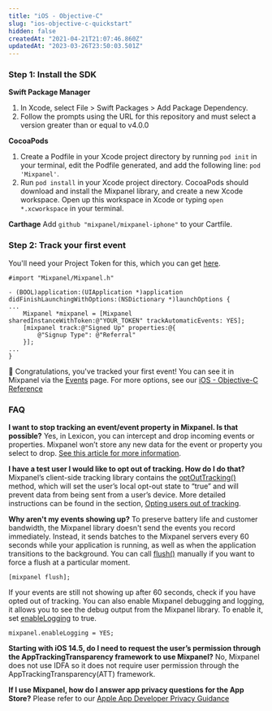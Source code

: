```yaml
---
title: "iOS - Objective-C"
slug: "ios-objective-c-quickstart"
hidden: false
createdAt: "2021-04-21T21:07:46.860Z"
updatedAt: "2023-03-26T23:50:03.501Z"
---
```

### Step 1: Install the SDK

**Swift Package Manager**
1.  In Xcode, select File > Swift Packages > Add Package Dependency.
2.  Follow the prompts using the URL for this repository and must select a version greater than or equal to v4.0.0

**CocoaPods**
1. Create a Podfile in your Xcode project directory by running `pod init` in your terminal, edit the Podfile generated, and add the following line: `pod 'Mixpanel'`.
2. Run `pod install` in your Xcode project directory. CocoaPods should download and install the Mixpanel library, and create a new Xcode workspace. Open up this workspace in Xcode or typing `open *.xcworkspace` in your terminal.

**Carthage**
Add `github "mixpanel/mixpanel-iphone"` to your Cartfile.


### Step 2: Track your first event
You'll need your Project Token for this, which you can get [here](https://mixpanel.com/settings/project). 

```objc
#import "Mixpanel/Mixpanel.h"

- (BOOL)application:(UIApplication *)application didFinishLaunchingWithOptions:(NSDictionary *)launchOptions {
...
	Mixpanel *mixpanel = [Mixpanel sharedInstanceWithToken:@"YOUR_TOKEN" trackAutomaticEvents: YES];
	[mixpanel track:@"Signed Up" properties:@{
		@"Signup Type": @"Referral"
	}];
...
}
```

🎉 Congratulations, you've tracked your first event! You can see it in Mixpanel via the [Events](https://mixpanel.com/report/events) page. For more options, see our [iOS - Objective-C Reference](doc:ios) 


### FAQ
**I want to stop tracking an event/event property in Mixpanel. Is that possible?**
Yes, in Lexicon, you can intercept and drop incoming events or properties. Mixpanel won’t store any new data for the event or property you select to drop. [See this article for more information](https://help.mixpanel.com/hc/en-us/articles/360001307806#dropping-events-and-properties).

**I have a test user I would like to opt out of tracking. How do I do that?**
Mixpanel’s client-side tracking library contains the [optOutTracking()](https://mixpanel.github.io/mixpanel-iphone/Classes/Mixpanel.html#//api/name/optOutTracking) method, which will set the user’s local opt-out state to “true” and will prevent data from being sent from a user’s device. More detailed instructions can be found in the section, [Opting users out of tracking](ios#opting-users-out-of-tracking).

**Why aren't my events showing up?**
To preserve battery life and customer bandwidth, the Mixpanel library doesn't send the events you record immediately. Instead, it sends batches to the Mixpanel servers every 60 seconds while your application is running, as well as when the application transitions to the background. You can call [flush()](https://mixpanel.github.io/mixpanel-iphone/Classes/Mixpanel.html#//api/name/flush) manually if you want to force a flush at a particular moment.

```objc
[mixpanel flush];
```
If your events are still not showing up after 60 seconds, check if you have opted out of tracking. You can also enable Mixpanel debugging and logging, it allows you to see the debug output from the Mixpanel library. To enable it, set [enableLogging](https://mixpanel.github.io/mixpanel-iphone/Classes/Mixpanel.html#//api/name/enableLogging) to true.

```objc
mixpanel.enableLogging = YES;
```

**Starting with iOS 14.5, do I need to request the user’s permission through the AppTrackingTransparency framework to use Mixpanel?**
No, Mixpanel does not use IDFA so it does not require user permission through the AppTrackingTransparency(ATT) framework.

**If I use Mixpanel, how do I answer app privacy questions for the App Store?**
Please refer to our [Apple App Developer Privacy Guidance](https://mixpanel.com/legal/app-store-privacy-details/)